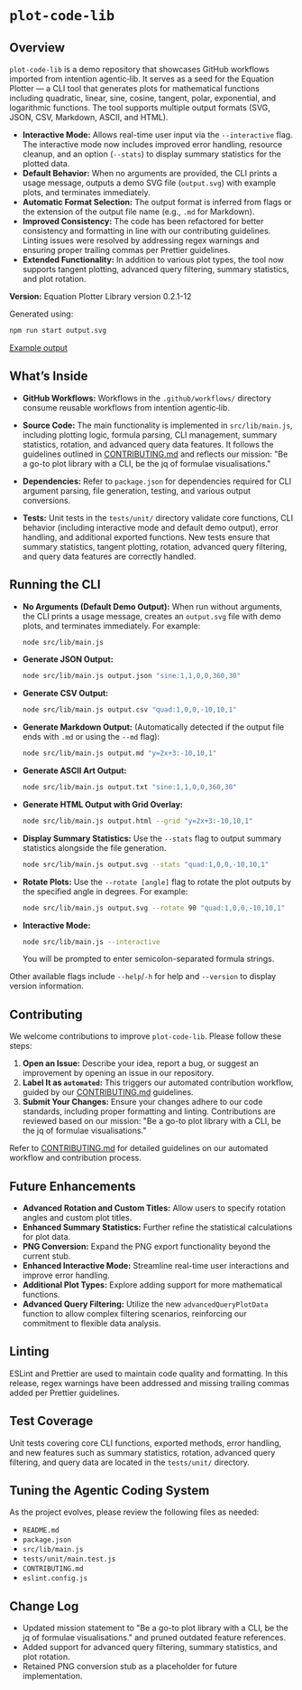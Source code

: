 # `plot-code-lib`

## Overview

`plot-code-lib` is a demo repository that showcases GitHub workflows imported from intentïon agentic‑lib. It serves as a seed for the Equation Plotter — a CLI tool that generates plots for mathematical functions including quadratic, linear, sine, cosine, tangent, polar, exponential, and logarithmic functions. The tool supports multiple output formats (SVG, JSON, CSV, Markdown, ASCII, and HTML).

- **Interactive Mode:** Allows real-time user input via the `--interactive` flag. The interactive mode now includes improved error handling, resource cleanup, and an option (`--stats`) to display summary statistics for the plotted data.
- **Default Behavior:** When no arguments are provided, the CLI prints a usage message, outputs a demo SVG file (`output.svg`) with example plots, and terminates immediately.
- **Automatic Format Selection:** The output format is inferred from flags or the extension of the output file name (e.g., `.md` for Markdown).
- **Improved Consistency:** The code has been refactored for better consistency and formatting in line with our contributing guidelines. Linting issues were resolved by addressing regex warnings and ensuring proper trailing commas per Prettier guidelines.
- **Extended Functionality:** In addition to various plot types, the tool now supports tangent plotting, advanced query filtering, summary statistics, and plot rotation.

**Version:** Equation Plotter Library version 0.2.1-12

Generated using:
```bash
npm run start output.svg
```
[Example output](examples/output.png)

## What’s Inside

- **GitHub Workflows:**
  Workflows in the `.github/workflows/` directory consume reusable workflows from intentïon agentic‑lib.

- **Source Code:**
  The main functionality is implemented in `src/lib/main.js`, including plotting logic, formula parsing, CLI management, summary statistics, rotation, and advanced query data features. It follows the guidelines outlined in [CONTRIBUTING.md](CONTRIBUTING.md) and reflects our mission: "Be a go-to plot library with a CLI, be the jq of formulae visualisations." 

- **Dependencies:**
  Refer to `package.json` for dependencies required for CLI argument parsing, file generation, testing, and various output conversions.

- **Tests:**
  Unit tests in the `tests/unit/` directory validate core functions, CLI behavior (including interactive mode and default demo output), error handling, and additional exported functions. New tests ensure that summary statistics, tangent plotting, rotation, advanced query filtering, and query data features are correctly handled.

## Running the CLI

- **No Arguments (Default Demo Output):**
  When run without arguments, the CLI prints a usage message, creates an `output.svg` file with demo plots, and terminates immediately. For example:
  ```bash
  node src/lib/main.js
  ```

- **Generate JSON Output:**
  ```bash
  node src/lib/main.js output.json "sine:1,1,0,0,360,30"
  ```

- **Generate CSV Output:**
  ```bash
  node src/lib/main.js output.csv "quad:1,0,0,-10,10,1"
  ```

- **Generate Markdown Output:**
  (Automatically detected if the output file ends with `.md` or using the `--md` flag):
  ```bash
  node src/lib/main.js output.md "y=2x+3:-10,10,1"
  ```

- **Generate ASCII Art Output:**
  ```bash
  node src/lib/main.js output.txt "sine:1,1,0,0,360,30"
  ```

- **Generate HTML Output with Grid Overlay:**
  ```bash
  node src/lib/main.js output.html --grid "y=2x+3:-10,10,1"
  ```

- **Display Summary Statistics:**
  Use the `--stats` flag to output summary statistics alongside the file generation.
  ```bash
  node src/lib/main.js output.svg --stats "quad:1,0,0,-10,10,1"
  ```

- **Rotate Plots:**
  Use the `--rotate [angle]` flag to rotate the plot outputs by the specified angle in degrees. For example:
  ```bash
  node src/lib/main.js output.svg --rotate 90 "quad:1,0,0,-10,10,1"
  ```

- **Interactive Mode:**
  ```bash
  node src/lib/main.js --interactive
  ```
  You will be prompted to enter semicolon-separated formula strings.

Other available flags include `--help`/`-h` for help and `--version` to display version information.

## Contributing

We welcome contributions to improve `plot-code-lib`. Please follow these steps:

1. **Open an Issue:** Describe your idea, report a bug, or suggest an improvement by opening an issue in our repository.
2. **Label It as `automated`:** This triggers our automated contribution workflow, guided by our [CONTRIBUTING.md](CONTRIBUTING.md) guidelines.
3. **Submit Your Changes:** Ensure your changes adhere to our code standards, including proper formatting and linting. Contributions are reviewed based on our mission: "Be a go-to plot library with a CLI, be the jq of formulae visualisations." 

Refer to [CONTRIBUTING.md](CONTRIBUTING.md) for detailed guidelines on our automated workflow and contribution process.

## Future Enhancements

- **Advanced Rotation and Custom Titles:** Allow users to specify rotation angles and custom plot titles.
- **Enhanced Summary Statistics:** Further refine the statistical calculations for plot data.
- **PNG Conversion:** Expand the PNG export functionality beyond the current stub.
- **Enhanced Interactive Mode:** Streamline real-time user interactions and improve error handling.
- **Additional Plot Types:** Explore adding support for more mathematical functions.
- **Advanced Query Filtering:** Utilize the new `advancedQueryPlotData` function to allow complex filtering scenarios, reinforcing our commitment to flexible data analysis.

## Linting

ESLint and Prettier are used to maintain code quality and formatting. In this release, regex warnings have been addressed and missing trailing commas added per Prettier guidelines.

## Test Coverage

Unit tests covering core CLI functions, exported methods, error handling, and new features such as summary statistics, rotation, advanced query filtering, and query data are located in the `tests/unit/` directory.

## Tuning the Agentic Coding System

As the project evolves, please review the following files as needed:

- `README.md`
- `package.json`
- `src/lib/main.js`
- `tests/unit/main.test.js`
- `CONTRIBUTING.md`
- `eslint.config.js`

## Change Log

- Updated mission statement to "Be a go-to plot library with a CLI, be the jq of formulae visualisations." and pruned outdated feature references.
- Added support for advanced query filtering, summary statistics, and plot rotation.
- Retained PNG conversion stub as a placeholder for future implementation.
